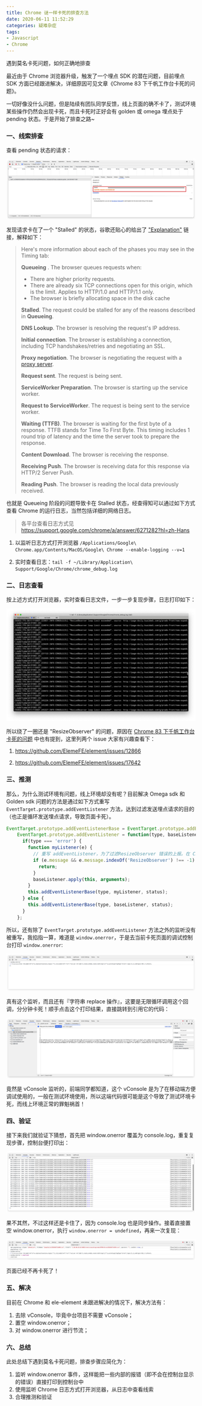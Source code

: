 ```yaml
---
title: Chrome 谜一样卡死的排查方法
date: 2020-06-11 11:52:29
categories: 疑难杂症
tags:
- Javascript
- Chrome
---
```


遇到莫名卡死问题，如何正确地排查

<!-- more -->

最近由于 Chrome 浏览器升级，触发了一个埋点 SDK 的潜在问题，目前埋点 SDK 方面已经跟进解决，详细原因可见文章《Chrome 83 下千帆工作台卡死的问题》。

一切好像没什么问题，但是陆续有团队同学反馈，线上页面的确不卡了，测试环境某些操作仍然会出现卡死，而且卡死时正好会有 golden 或 omega 埋点处于 pending 状态。于是开始了排查之路~


### 一、线索排查

查看 pending 状态的请求：

![pending](/post-img/chrome1.jpg)

发现请求卡在了一个 "Stalled" 的状态，谷歌还贴心的给出了 ["Explanation"](https://developers.google.com/web/tools/chrome-devtools/network-performance/reference?utm_source=devtools#timing-explanation) 链接，解释如下：

> Here's more information about each of the phases you may see in the Timing tab:
>
> **Queueing**
>   . The browser queues requests when:
>
>   - There are higher priority requests.
>   - There are already six TCP connections open for this origin, which is the limit. Applies to HTTP/1.0 and HTTP/1.1 only.
>   - The browser is briefly allocating space in the disk cache
>
> **Stalled**. The request could be stalled for any of the reasons described in **Queueing**.
>
> **DNS Lookup**. The browser is resolving the request's IP address.
>
> **Initial connection**. The browser is establishing a connection, including TCP handshakes/retries and negotiating an SSL.
>
> **Proxy negotiation**. The browser is negotiating the request with a [proxy server](https://en.wikipedia.org/wiki/Proxy_server).
>
> **Request sent**. The request is being sent.
>
> **ServiceWorker Preparation**. The browser is starting up the service worker.
>
> **Request to ServiceWorker**. The request is being sent to the service worker.
>
> **Waiting (TTFB)**. The browser is waiting for the first byte of a response. TTFB stands for Time To First Byte. This timing includes 1 round trip of latency and the time the server took to prepare the response.
>
> **Content Download**. The browser is receiving the response.
>
> **Receiving Push**. The browser is receiving data for this response via HTTP/2 Server Push.
>
> **Reading Push**. The browser is reading the local data previously received.



也就是 Queueing 阶段的问题导致卡在 Stalled 状态，经查得知可以通过如下方式查看 Chrome 的运行日志，当然包括详细的网络日志。

> 各平台查看日志方式见 https://support.google.com/chrome/a/answer/6271282?hl=zh-Hans

1. 以监听日志方式打开浏览器 `/Applications/Google\ Chrome.app/Contents/MacOS/Google\ Chrome --enable-logging --v=1`

2. 实时查看日志：`tail -f ~/Library/Application\ Support/Google/Chrome/chrome_debug.log`



### 二、日志查看

按上述方式打开浏览器，实时查看日志文件，一步一步复现步骤，日志打印如下：

![log](/post-img/chrome2.jpg)

所以绕了一圈还是 "ResizeObserver" 的问题，原因在 [Chrome 83 下千帆工作台卡死的问题](http://way.xiaojukeji.com/article/22698) 中也有提到，这里列两个 issue 大家有兴趣查看下：

1. https://github.com/ElemeFE/element/issues/12866

2. https://github.com/ElemeFE/element/issues/17642



### 三、推测

那么，为什么测试环境有问题，线上环境却没有呢？目前解决 Omega sdk 和 Golden sdk 问题的方法是通过如下方式重写 `EventTarget.prototype.addEventListener` 方法，达到过滤发送埋点请求的目的（也正是循环发送埋点请求，导致页面卡死）。

```js
EventTarget.prototype.addEventListenerBase = EventTarget.prototype.addEventListener;
    EventTarget.prototype.addEventListener = function(type, baseListener, status) {
      if(type === 'error') {
        function myListener(e) {
          // 重写 addEventListener，为了过滤ResizeObserver 错误的上报。在 Chrome 83 无限上报会造成浏览器卡死
          if (e.message && e.message.indexOf('ResizeObserver') !== -1) {
            return;
          }
          baseListener.apply(this, arguments);
        }
        this.addEventListenerBase(type, myListener, status);
      } else { 
        this.addEventListenerBase(type, baseListener, status);
      }
    };
```



所以，还有除了 `EventTarget.prototype.addEventListener` 方法之外的监听没有被重写，我掐指一算，难道是 `window.onerror`，于是去当前卡死页面的调试控制台打印 `window.onerror`:

![log](/post-img/chrome3.jpg)

真有这个监听，而且还有『字符串 replace 操作』，这要是无限循环调用这个回调，分分钟卡死！顺手点击这个打印结果，直接跳转到引用它的代码：

![log](/post-img/chrome4.jpg)

竟然是 vConsole 监听的，前端同学都知道，这个 vConsole 是为了在移动端方便调试使用的，一般在测试环境使用，所以这端代码很可能是这个导致了测试环境卡死，而线上环境正常的罪魁祸首！



### 四、验证

接下来我们就验证下猜想，首先把 window.onerror 覆盖为 console.log，重复复现步骤，控制台便打印出：

![verify](/post-img/chrome5.jpg)

果不其然，不过这样还是卡住了，因为 console.log 也是同步操作。接着直接置空 window.onerror，执行 `window.onerror = undefined`，再来一次复现：

![verify](/post-img/chrome6.jpg)



页面已经不再卡死了！



### 五、解决

目前在 Chrome 和 ele-element 未跟进解决的情况下，解决方法有：

1. 去除 vConsole，毕竟中台项目不需要 vConsole；
2. 置空 window.onerror；
3. 对 window.onerror 进行节流；



### 六、总结

此处总结下遇到莫名卡死问题，排查步骤应简化为：

1. 监听 window.onerror 事件，这样能把一些内部的报错（即不会在控制台显示的错误）直接打印到控制台中
2. 使用监听 Chrome 日志方式打开浏览器，从日志中查看线索
3. 合理推测和验证